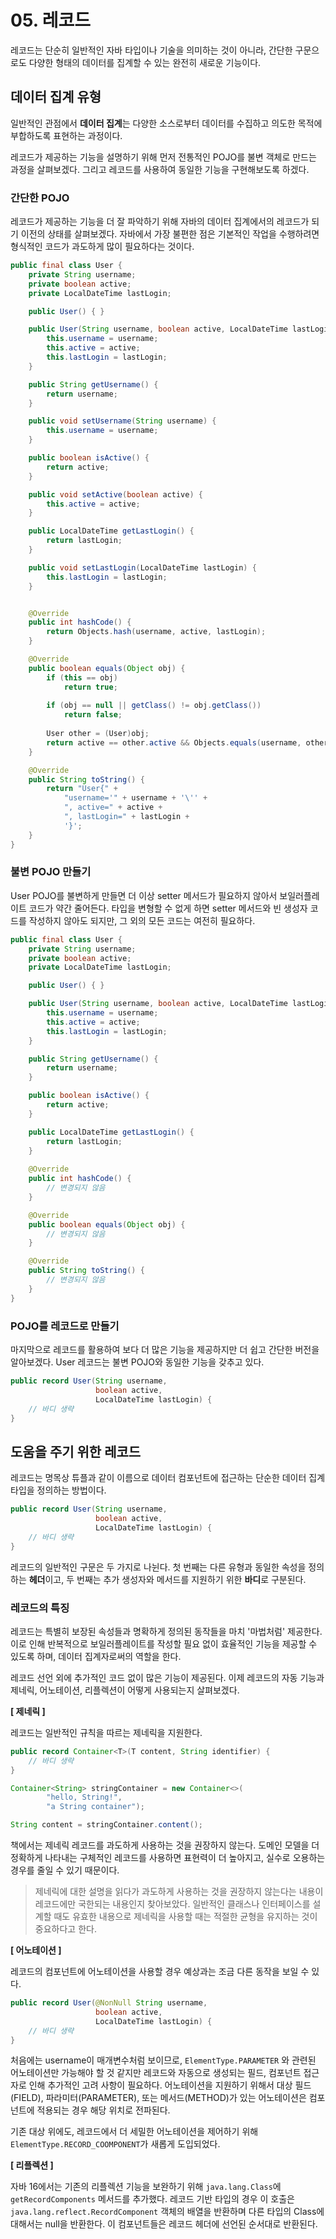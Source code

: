 # 05. 레코드
레코드는 단순히 일반적인 자바 타입이나 기술을 의미하는 것이 아니라, 간단한 구문으로도 다양한 형태의 데이터를 집계할 수 있는 완전히 새로운 기능이다.

## 데이터 집계 유형
일반적인 관점에서 **데이터 집계**는 다양한 소스로부터 데이터를 수집하고 의도한 목적에 부합하도록 표현하는 과정이다.

레코드가  제공하는 기능을 설명하기 위해 먼저 전통적인 POJO를 불변 객체로 만드는 과정을 살펴보겠다.
그리고 레코드를 사용하여 동일한 기능을 구현해보도록 하겠다.

### 간단한 POJO
레코드가 제공하는 기능을 더 잘 파악하기 위해 자바의 데이터 집계에서의 레코드가 되기 이전의 상태를 살펴보겠다. 자바에서 가장 불편한 점은 기본적인 작업을 수행하려면 형식적인 코드가 과도하게 많이 필요하다는 것이다.

```java
public final class User {
	private String username;
	private boolean active;
	private LocalDateTime lastLogin;

	public User() { }

	public User(String username, boolean active, LocalDateTime lastLogin) {
		this.username = username;
		this.active = active;
		this.lastLogin = lastLogin;
	}

	public String getUsername() {
		return username;
	}

	public void setUsername(String username) {
		this.username = username;
	}

	public boolean isActive() {
		return active;
	}

	public void setActive(boolean active) {
		this.active = active;
	}

	public LocalDateTime getLastLogin() {
		return lastLogin;
	}

	public void setLastLogin(LocalDateTime lastLogin) {
		this.lastLogin = lastLogin;
	}


	@Override
	public int hashCode() {
		return Objects.hash(username, active, lastLogin);
	}

	@Override
	public boolean equals(Object obj) {
		if (this == obj)
			return true;
		
		if (obj == null || getClass() != obj.getClass())
			return false;
		
		User other = (User)obj;
		return active == other.active && Objects.equals(username, other.username) && Objects.equals(lastLogin, other.lastLogin);
	}

	@Override
	public String toString() {
		return "User{" +
			"username='" + username + '\'' +
			", active=" + active +
			", lastLogin=" + lastLogin +
			'}';
	}
}
```

### 불변 POJO 만들기
User POJO를 불변하게 만들면 더 이상 setter 메서드가 필요하지 않아서 보일러플레이트 코드가 약간 줄어든다.
타입을 변형할 수 없게 하면 setter 메서드와 빈 생성자 코드를 작성하지 않아도 되지만, 그 외의 모든 코드는 여전히 필요하다.

```java
public final class User {
	private String username;
	private boolean active;
	private LocalDateTime lastLogin;

	public User() { }

	public User(String username, boolean active, LocalDateTime lastLogin) {
		this.username = username;
		this.active = active;
		this.lastLogin = lastLogin;
	}

	public String getUsername() {
		return username;
	}

	public boolean isActive() {
		return active;
	}

	public LocalDateTime getLastLogin() {
		return lastLogin;
	}
	
	@Override
	public int hashCode() {
		// 변경되지 않음
	}

	@Override
	public boolean equals(Object obj) {
		// 변경되지 않음
	}

	@Override
	public String toString() {
		// 변경되지 않음
	}
}
```

### POJO를 레코드로 만들기
마지막으로 레코드를 활용하여 보다 더 많은 기능을 제공하지만 더 쉽고 간단한 버전을 알아보겠다.
User 레코드는 불변 POJO와 동일한 기능을 갖추고 있다.

```java
public record User(String username,
				   boolean active,
				   LocalDateTime lastLogin) {
	// 바디 생략
}
```

## 도움을 주기 위한 레코드
레코드는 명목상 튜플과 같이 이름으로 데이터 컴포넌트에 접근하는 단순한 데이터 집계 타입을 정의하는 방법이다.

```java
public record User(String username,
				   boolean active,
				   LocalDateTime lastLogin) {
	// 바디 생략
}
```

레코드의 일반적인 구문은 두 가지로 나뉜다. 첫 번째는 다른 유형과 동일한 속성을 정의하는 **헤더**이고, 두 번째는 추가 생성자와 메서드를 지원하기 위한 **바디**로 구분된다.

### 레코드의 특징
레코드는 특별히 보장된 속성들과 명확하게 정의된 동작들을 마치 '마법처럼' 제공한다.
이로 인해 반복적으로 보일러플레이트를 작성할 필요 없이 효율적인 기능을 제공할 수 있도록 하며, 데이터 집계자로써의 역할을 한다.

레코드 선언 외에 추가적인 코드 없이 많은 기능이 제공된다. 이제 레코드의 자동 기능과 제네릭, 어노테이션, 리플렉션이 어떻게 사용되는지 살펴보겠다.


**[ 제네릭 ]**

레코드는 일반적인 규칙을 따르는 제네릭을 지원한다.

```java
public record Container<T>(T content, String identifier) {
    // 바디 생략
}

Container<String> stringContainer = new Container<>(
        "hello, String!",
        "a String container");

String content = stringContainer.content();
```

책에서는 제네릭 레코드를 과도하게 사용하는 것을 권장하지 않는다. 
도메인 모델을 더 정확하게 나타내는 구체적인 레코드를 사용하면 표현력이 더 높아지고, 실수로 오용하는 경우를 줄일 수 있기 때문이다.

> 제네릭에 대한 설명을 읽다가 과도하게 사용하는 것을 권장하지 않는다는 내용이 레코드에만 국한되는 내용인지 찾아보았다.
> 일반적인 클래스나 인터페이스를 설계할 때도 유효한 내용으로 제네릭을 사용할 때는 적절한 균형을 유지하는 것이 중요하다고 한다.

**[ 어노테이션 ]**

레코드의 컴포넌트에 어노테이션을 사용할 경우 예상과는 조금 다른 동작을 보일 수 있다.

```java
public record User(@NonNull String username,
                   boolean active,
                   LocalDateTime lastLogin) {
    // 바디 생략
}
```

처음에는 username이 매개변수처럼 보이므로, `ElementType.PARAMETER` 와 관련된 어노테이션만 가능해야 할 것 같지만 레코드와 자동으로 생성되는 필드, 컴포넌트 접근자로 인해 추가적인 고려 사항이 필요하다.
어노테이션을 지원하기 위해서 대상 필드(FIELD), 파라미터(PARAMETER), 또는 메서드(METHOD)가 있는 어노테이션은 컴포넌트에 적용되는 경우 해당 위치로 전파된다.

기존 대상 위에도, 레코드에서 더 세밀한 어노테이션을 제어하기 위해 `ElementType.RECORD_COOMPONENT`가 새롭게 도입되었다.


**[ 리플렉션 ]**

자바 16에서는 기존의 리플렉션 기능을 보완하기 위해 `java.lang.Class`에 `getRecordComponents` 메서드를 추가했다.
레코드 기반 타입의 경우 이 호출은 `java.lang.reflect.RecordComponent` 객체의 배열을 반환하며 다른 타입의 Class에 대해서는 null을 반환한다.
이 컴포넌트들은 레코드 헤더에 선언된 순서대로 반환된다.